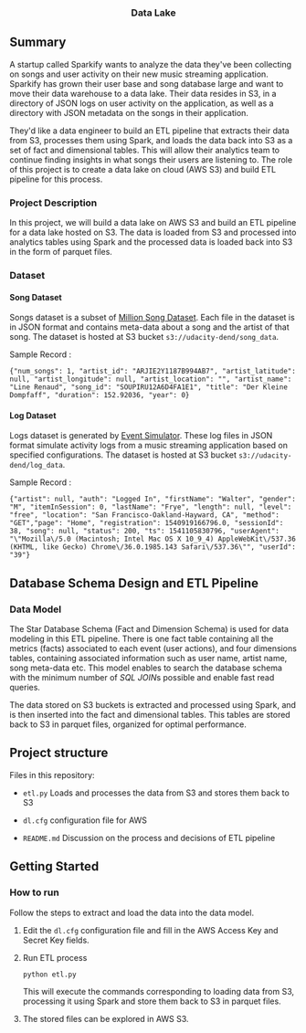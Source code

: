 
 <h3 align="center">Data Lake </h3>
</p>


## Summary

A startup called Sparkify wants to analyze the data they've been collecting on songs and user activity on their new music streaming application. Sparkify has grown their user base and song database large and want to move their data warehouse to a data lake. Their data resides in S3, in a directory of JSON logs on user activity on the application, as well as a directory with JSON metadata on the songs in their application.

They'd like a data engineer to build an ETL pipeline that extracts their data from S3,  processes them using Spark, and loads the data back into S3 as a set of fact and dimensional tables. This will allow their analytics team to continue finding insights in what songs their users are listening to. The role of this project is to create a data lake on cloud (AWS S3) and build ETL pipeline for this process.

### Project Description

In this project, we will build a data lake on AWS S3 and build an ETL pipeline for a data lake hosted on S3. The data is loaded from S3 and processed into analytics tables using Spark and the processed data is loaded back into S3 in the form of parquet files.


### Dataset

#### Song Dataset

Songs dataset is a subset of [Million Song Dataset](http://millionsongdataset.com/). Each file in the dataset is in JSON format and contains meta-data about a song and the artist of that song. The dataset is hosted at S3 bucket `s3://udacity-dend/song_data`.

Sample Record :

```
{"num_songs": 1, "artist_id": "ARJIE2Y1187B994AB7", "artist_latitude": null, "artist_longitude": null, "artist_location": "", "artist_name": "Line Renaud", "song_id": "SOUPIRU12A6D4FA1E1", "title": "Der Kleine Dompfaff", "duration": 152.92036, "year": 0}
```

#### Log Dataset

Logs dataset is generated by [Event Simulator](https://github.com/Interana/eventsim). These log files in JSON format simulate activity logs from a music streaming application based on specified configurations. The dataset is hosted at S3 bucket `s3://udacity-dend/log_data`.

Sample Record :

```
{"artist": null, "auth": "Logged In", "firstName": "Walter", "gender": "M", "itemInSession": 0, "lastName": "Frye", "length": null, "level": "free", "location": "San Francisco-Oakland-Hayward, CA", "method": "GET","page": "Home", "registration": 1540919166796.0, "sessionId": 38, "song": null, "status": 200, "ts": 1541105830796, "userAgent": "\"Mozilla\/5.0 (Macintosh; Intel Mac OS X 10_9_4) AppleWebKit\/537.36 (KHTML, like Gecko) Chrome\/36.0.1985.143 Safari\/537.36\"", "userId": "39"}
```



## Database Schema Design and ETL Pipeline

### Data Model

The Star Database Schema (Fact and Dimension Schema) is used for data modeling in this ETL pipeline. There is one fact table containing all the metrics (facts) associated to each event (user actions), and four dimensions tables, containing associated information such as user name, artist name, song meta-data etc. This model enables to search the database schema with the minimum number of *SQL JOIN*s possible and enable fast read queries.

The data stored on S3 buckets is extracted and processed using Spark, and is then inserted into the fact and dimensional tables. This tables are stored back to S3 in parquet files, organized for optimal performance.


## Project structure

Files in this repository:


- `etl.py` Loads and processes the data from S3 and stores them back to S3

- `dl.cfg` configuration file for AWS
- `README.md`  Discussion on the process and decisions of ETL pipeline



## Getting Started


### How to run

Follow the steps to extract and load the data into the data model.


1. Edit the `dl.cfg` configuration file and fill in the AWS Access Key and Secret Key fields.

2. Run ETL process

   ```
   python etl.py
   ```

   This will execute the commands corresponding to loading data from S3, processing it using Spark and store them back to S3 in parquet files.

3.  The stored files can be explored in AWS S3.
